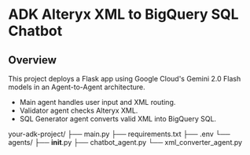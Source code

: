 # ADK Alteryx XML to BigQuery SQL Chatbot

## Overview
This project deploys a Flask app using Google Cloud's Gemini 2.0 Flash models in an Agent-to-Agent architecture.
- Main agent handles user input and XML routing.
- Validator agent checks Alteryx XML.
- SQL Generator agent converts valid XML into BigQuery SQL.

your-adk-project/
├── main.py
├── requirements.txt
├── .env
└── agents/
    ├── __init__.py
    ├── chatbot_agent.py
    └── xml_converter_agent.py
